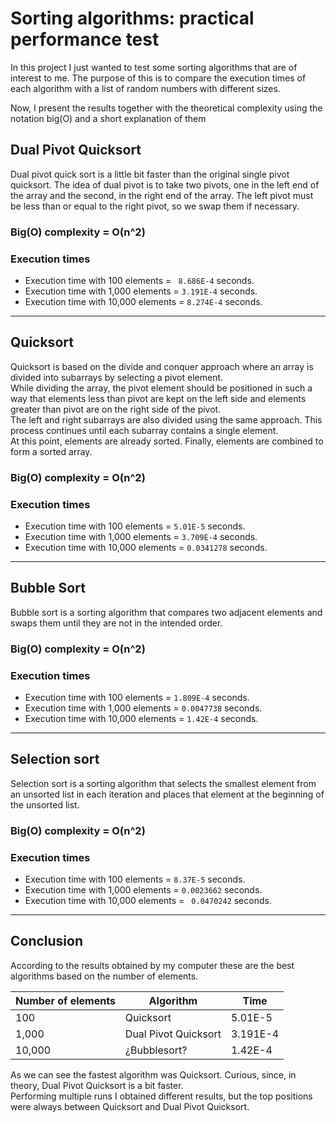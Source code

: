 # Sorting algorithms: practical performance test

In this project I just wanted to test some sorting algorithms that are of interest to me.
The purpose of this is to compare the execution times of each algorithm with a list of random numbers with different sizes.

Now, I present the results together with the theoretical complexity using the notation big(O) and a short explanation of them
## Dual Pivot Quicksort
Dual pivot quick sort is a little bit faster than the original single pivot quicksort. The idea of dual pivot  is to take two pivots, one in the left end of the array and the second, in the right end of the array. The left pivot must be less than or equal to the right pivot, so we swap them if necessary.
### Big(O) complexity = O(n^2)
### Execution times
- Execution time with 100 elements = ` 8.686E-4` seconds.
- Execution time with 1,000 elements = `3.191E-4` seconds.
- Execution time with 10,000 elements = `8.274E-4` seconds.
---
## Quicksort
Quicksort is based on the divide and conquer approach where an array is divided into subarrays by selecting a pivot element.  
While dividing the array, the pivot element should be positioned in such a way that elements less than pivot are kept on the left side and elements greater than pivot are on the right side of the pivot.  
The left and right subarrays are also divided using the same approach. This process continues until each subarray contains a single element.  
At this point, elements are already sorted. Finally, elements are combined to form a sorted array.
### Big(O) complexity = O(n^2)
### Execution times
- Execution time with 100 elements = `5.01E-5` seconds.
- Execution time with 1,000 elements = `3.709E-4` seconds.
- Execution time with 10,000 elements = `0.0341278` seconds.
---
 ## Bubble Sort
Bubble sort is a sorting algorithm that compares two adjacent elements and swaps them until they are not in the intended order.  
### Big(O) complexity = O(n^2)
### Execution times
- Execution time with 100 elements = `1.809E-4` seconds.
- Execution time with 1,000 elements = `0.0047738` seconds.
- Execution time with 10,000 elements = `1.42E-4` seconds.
---
## Selection sort
Selection sort is a sorting algorithm that selects the smallest element from an unsorted list in each iteration and places that element at the beginning of the unsorted list.
### Big(O) complexity = O(n^2)
### Execution times
- Execution time with 100 elements = `8.37E-5` seconds.
- Execution time with 1,000 elements = `0.0023662` seconds.
- Execution time with 10,000 elements = ` 0.0470242` seconds.
---
## Conclusion
According to the results obtained by my computer these are the best algorithms based on the number of elements.  

| Number of elements | Algorithm            | Time |
|--------------------|----------------------|------|
| 100                | Quicksort            |5.01E-5|
| 1,000              | Dual Pivot Quicksort |3.191E-4 |
| 10,000             | ¿Bubblesort?         |1.42E-4 |  

As we can see the fastest algorithm was Quicksort. Curious, since, in theory, Dual Pivot Quicksort is a bit faster.  
Performing multiple runs I obtained different results, but the top positions were always between Quicksort and Dual Pivot Quicksort.
